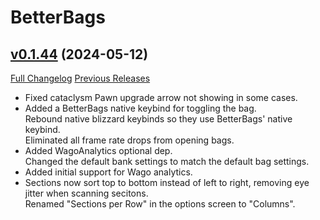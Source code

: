 # BetterBags

## [v0.1.44](https://github.com/Cidan/BetterBags/tree/v0.1.44) (2024-05-12)
[Full Changelog](https://github.com/Cidan/BetterBags/compare/v0.1.43...v0.1.44) [Previous Releases](https://github.com/Cidan/BetterBags/releases)

- Fixed cataclysm Pawn upgrade arrow not showing in some cases.  
- Added a BetterBags native keybind for toggling the bag.  
    Rebound native blizzard keybinds so they use BetterBags' native keybind.  
    Eliminated all frame rate drops from opening bags.  
- Added WagoAnalytics optional dep.  
    Changed the default bank settings to match the default bag settings.  
- Added initial support for Wago analytics.  
- Sections now sort top to bottom instead of left to right, removing eye jitter when scanning secitons.  
    Renamed "Sections per Row" in the options screen to "Columns".  

